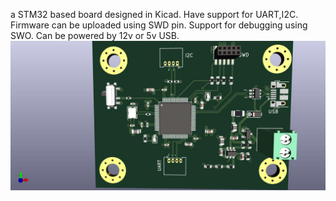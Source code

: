 a STM32 based board designed in Kicad. Have support for UART,I2C. Firmware can be uploaded using SWD pin. Support for debugging using SWO. Can be powered by 12v or 5v USB.
![Alt text](https://github.com/Arpan12/STM32F405rg/blob/main/stm32devBoardf405rg.jpg?raw=true "Title")

